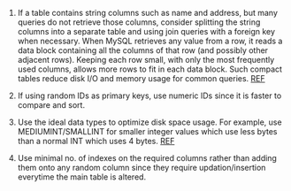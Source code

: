 1. If a table contains string columns such as name and address, but many queries do not retrieve those columns, consider splitting the string columns into a separate table and using join queries with a foreign key when necessary. When MySQL retrieves any value from a row, it reads a data block containing all the columns of that row (and possibly other adjacent rows). Keeping each row small, with only the most frequently used columns, allows more rows to fit in each data block. Such compact tables reduce disk I/O and memory usage for common queries. [REF](https://dev.mysql.com/doc/refman/8.0/en/optimize-character.html)

2. If using random IDs as primary keys, use numeric IDs since it is faster to compare and sort.

3. Use the ideal data types to optimize disk space usage. For example, use MEDIUMINT/SMALLINT for smaller integer values which use less bytes than a normal INT which uses 4 bytes. [REF](https://dev.mysql.com/doc/refman/8.0/en/storage-requirements.html)

4. Use minimal no. of indexes on the required columns rather than adding them onto any random column since they require updation/insertion everytime the main table is altered.